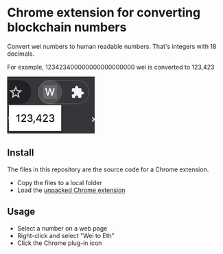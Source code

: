 # Chrome extension for converting blockchain numbers

Convert wei numbers to human readable numbers. That's integers with 18 decimals.

For example, 123423400000000000000000 wei is converted to 123,423

![popup window](./popup.png)

## Install

The files in this repository are the source code for a Chrome extension.

- Copy the files to a local folder
- Load the [unpacked Chrome extension](https://developer.chrome.com/docs/extensions/mv3/getstarted/development-basics/#load-unpacked)

## Usage

- Select a number on a web page
- Right-click and select "Wei to Eth"
- Click the Chrome plug-in icon
